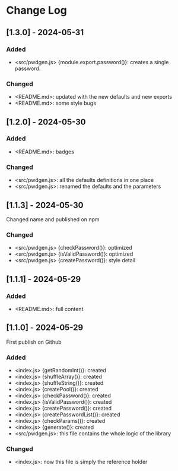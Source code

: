 # Change Log

<!--
## [Unreleased] | [major.minor.patch] - yyyy-mm-dd

### Added | Fixed | Changed | Removed | Deprecated | Security

- <filename> {section}: description

(example: https://gist.github.com/ThornDuke/64da76cd4a56b16492d5101691f6108f)
-->

## [1.3.0] - 2024-05-31

### Added

- <src/pwdgen.js> {module.export.password()}: creates a single password.

### Changed

- <README.md>: updated with the new defaults and new exports
- <README.md>: some style bugs

## [1.2.0] - 2024-05-30

### Added

- <README.md>: badges

### Changed

- <src/pwdgen.js>: all the defaults definitions in one place
- <src/pwdgen.js>: renamed the defaults and the parameters

## [1.1.3] - 2024-05-30

Changed name and published on npm

### Changed

- <src/pwdgen.js> {checkPassword()}: optimized
- <src/pwdgen.js> {isValidPassword()}: optimized
- <src/pwdgen.js> {createPassword()}: style detail

## [1.1.1] - 2024-05-29

### Added

- <README.md>: full content

## [1.1.0] - 2024-05-29

First publish on Github

### Added

- <index.js> {getRandomInt()}: created
- <index.js> {shuffleArray()}: created
- <index.js> {shuffleString()}: created
- <index.js> {createPool()}: created
- <index.js> {checkPassword()}: created
- <index.js> {isValidPassword()}: created
- <index.js> {createPassword()}: created
- <index.js> {createPasswordList()}: created
- <index.js> {checkParams()}: created
- <index.js> {generate()}: created
- <src/pwdgen.js>: this file contains the whole logic of the library

### Changed

- <index.js>: now this file is simply the reference holder
